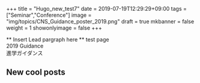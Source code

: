 +++
title =  "Hugo_new_test7"
date = 2019-07-19T12:29:29+09:00
tags = ["Seminar","Conference"]
image = "img/topics/CNS_Guidance_poster_2019.png"
draft = true
mkbanner = false
weight = 1
showonlyimage = false
+++

** Insert Lead pargraph here **
test page<br>
2019 Guidance<br>
進学ガイダンス<br>

## New cool posts
<!-- 
{{< figure src={{.Parm.image}} title="Guidance" class="center" width="400" >}}
-->
